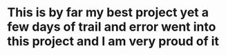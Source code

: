 # This is by far my best project yet a few days of trail and error went into this project and I am very proud of it 
